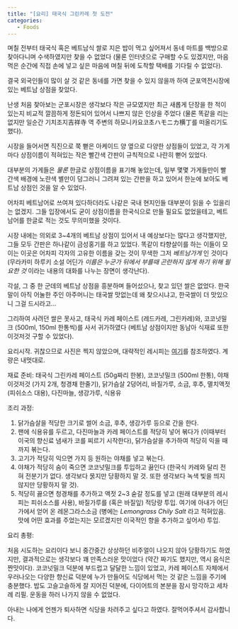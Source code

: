 ```yaml
---
title: "[요리] 태국식 그린카레 첫 도전"
categories:
   - Foods
---
```


며칠 전부터 태국식 혹은 베트남식 쌀로 지은 밥이 먹고 싶어져서
동네 마트를 백방으로 찾아다니며 수색하였지만 찾을 수 없었다
(물론 인터넷으로 구매할 수도 있겠지만, 마음먹은 순간에 직접 손에 넣고 싶은 마음에 며칠 뒤에 도착할 택배를 기다릴 수 없었다).

결국 외국인들이 많이 살 것 같은 동네를 가면 찾을 수 있지 않을까 하여
군포역전시장에 있는 베트남 상점을 찾았다.

난생 처음 찾아보는 군포시장은 생각보다 작은 규모였지만
최근 새롭게 단장을 한 적이 있는지 비교적 깔끔하게 정돈되어 있어서 나쁘지 않은 인상을 주었다
(물론 똑같을 리는 없지만 일순간 기치조지吉祥寺 역 주변의 하모니카요코초ハモニカ横丁를 떠올리기도 했다).

시장을 들어서면 직진으로 쭉 뻗은 아케이드 양 옆으로 다양한 상점들이 있었고,
각 가게마다 상점이름이 적혀있는 작은 빨간색 간판이 규칙적으로 나란히 뻗어 있었다.

대부분의 가게들은 _물론_ 한글로 상점이름을 표기해 놓았는데,
일부 몇몇 가게들만이 빨간색 배경에 노란색 별만이 덩그러니 그려져 있는 간판을 하고 있어서
한눈에 보아도 베트남 상점인 것을 알 수 있었다.

어차피 베트남어로 쓰여져 있다하더라도 나같은 국내 현지인들 대부분이 읽을 수 있을리는 없겠지.
그들 입장에서도 굳이 상점이름을 한국식으로 만들 필요도 없었을테고, 베트남어를 한글로 적는 것도 무의미했을 것이다.

시장 내에는 의외로 3~4개의 베트남 상점이 있어서
내 예상보다는 많다고 생각했지만, 그들 모두 간판은 하나같이 금성홍기를 하고 있었다.
똑같이 타향살이를 하는 이들이 모이는 이곳은 어차피 각자의 고유한 이름을 갖는 것이 무색한 그저 _베트남가게_ 인 것이다
(무라카미 하루키 소설 어딘가 _이름은 누군가 뒤에서 부를때 곤란하지 않게 하기 위해 필요한 것_ 이라는 내용의 대화를 나누는 장면이 생각난다).

각설,
그 중 한 군데의 베트남 상점을 흥분하며 들어섰으나, 찾고 있던 쌀은 없었다.
한국말이 아직 어눌한 주인 아주머니는 태국쌀 맛없는데 왜 찾으시냐고, 한국쌀이 더 맛있으니 그걸 드시라고...

그리하여 사려던 쌀은 못사고,
태국식 카레 페이스트 (레드카레, 그린카레)와, 코코넛밀크 (500ml, 150ml 한통씩)를 사서 귀가하였다
(베트남 상점이지만 동남아 식재료 또한 이것저것 구할 수 있었다).

요리시작. 귀찮으므로 사진은 찍지 않았으며, 대략적인 레시피는 [여기][1]를 참조하였다. 계량은 내멋대로.

재료 준비: 태국식 그린카레 페이스트 (50g짜리 한봉), 코코넛밀크 (500ml 한통), 야채 이것저것 (가지 2개, 청경채 한줄기), 닭가슴살 2덩어리, 바질가루, 소금, 후추, 멸치액젓 (피쉬소스 대용), 다진마늘, 생강가루, 식용유

조리 과정:

1. 닭가슴살을 적당한 크기로 썰어 소금, 후추, 생강가루 등으로 간을 한다.
2. 팬에 식용유를 두르고, 다진마늘과 카레 페이스트를 적당히 넣어 볶다가 (이때부터 이국의 향신료 냄새가 코를 찌르기 시작한다), 닭가슴살을 추가하여 적당히 익을 때까지 볶는다.
3. 고기가 적당히 익으면 가지 등 원하는 야채를 넣고 볶는다.
4. 야채가 적당히 숨이 죽으면 코코넛밀크를 투입하고 끓인다 (한국식 카레와 달리 전혀 전분기가 없다. 생각보다 묽지만 당황하지 말 것. 또한 생각보다 녹색 빛을 띄지않지만 당황하지 말 것).
5. 적당히 끓으면 청경채를 추가하고 액젓 2~3 숟갈 정도를 넣고 (원래 대부분의 레시피는 피쉬소스를 사용), 바질가루를 (혹은 바질잎) 적당량 투입.
여기에 아내가 어딘가에서 얻어 온 레몬그라스소금 (병에는 _Lemongrass Chily Salt_ 라고 적혀있음. 맛에 어떤 효과를 주었는지는 모르겠지만 이국적인 향을 추가하고 싶어서) 투입.

요리 총평:

처음 시도하는 요리이다 보니 중간중간 상상하던 비주얼이 나오지 않아 당황하기도 하였지만,
결과적으로는 생각보다 꽤 만족스러운 맛이었다 (약간 짜기도 했지만, 역시 음식은 짠맛이다).
코코넛밀크 덕분에 부드럽고 달달한 느낌이 있었고, 카레 페이스트 자체에서 우러나오는 다양한 향신료 덕분에 누가 만들어도 식당에서 먹는 것 같은 느낌을 주기에 충분했다.
밥도 고슬고슬하게 잘 지어진 덕분에, 다이어트의 본분을 잠시 망각하고 세차례 리필. 운동을 하러 나가지 않을 수 없었다.

아내는 나에게 언젠가 퇴사하면 식당을 차려주고 싶다고 하였다. 잘먹어주셔서 감사합니다.


 
[1]: https://m.blog.naver.com/PostView.nhn?blogId=jisie&logNo=220553680125&proxyReferer=https:%2F%2Fwww.google.com%2F
